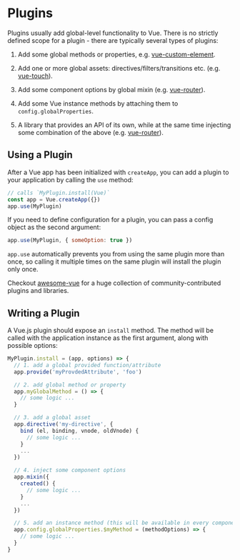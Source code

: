 ﻿# Plugins

Plugins usually add global-level functionality to Vue. There is no strictly defined scope for a plugin - there are typically several types of plugins:

1. Add some global methods or properties, e.g. [vue-custom-element](https://github.com/karol-f/vue-custom-element).

2. Add one or more global assets: directives/filters/transitions etc. (e.g. [vue-touch](https://github.com/vuejs/vue-touch)).

3. Add some component options by global mixin (e.g. [vue-router](https://github.com/vuejs/vue-router)).

4. Add some Vue instance methods by attaching them to `config.globalProperties`.

5. A library that provides an API of its own, while at the same time injecting some combination of the above (e.g. [vue-router](https://github.com/vuejs/vue-router)).

## Using a Plugin

After a Vue app has been initialized with `createApp`, you can add a plugin to your application by calling the `use` method:

```js
// calls `MyPlugin.install(Vue)`
const app = Vue.createApp({})
app.use(MyPlugin)
```

If you need to define configuration for a plugin, you can pass a config object as the second argument:

```js
app.use(MyPlugin, { someOption: true })
```

`app.use` automatically prevents you from using the same plugin more than once, so calling it multiple times on the same plugin will install the plugin only once.

Checkout [awesome-vue](https://github.com/vuejs/awesome-vue#components--libraries) for a huge collection of community-contributed plugins and libraries.

## Writing a Plugin

A Vue.js plugin should expose an `install` method. The method will be called with the application instance as the first argument, along with possible options:

```js
MyPlugin.install = (app, options) => {
  // 1. add a global provided function/attribute
  app.provide('myProvdedAttribute', 'foo')

  // 2. add global method or property
  app.myGlobalMethod = () => {
    // some logic ...
  }

  // 3. add a global asset
  app.directive('my-directive', {
    bind (el, binding, vnode, oldVnode) {
      // some logic ...
    }
    ...
  })

  // 4. inject some component options
  app.mixin({
    created() {
      // some logic ...
    }
    ...
  })

  // 5. add an instance method (this will be available in every component)
  app.config.globalProperties.$myMethod = (methodOptions) => {
    // some logic ...
  }
}
```
